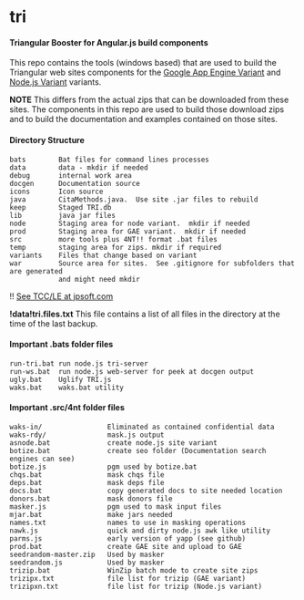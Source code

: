 tri
===

#### Triangular Booster for Angular.js build components ####

This repo contains the tools (windows based) that are used to build the Triangular web sites
components for the [Google App Engine Variant](http://tri-demo.appspot.com) and [Node.js
Variant](http://tri-demo.nodejitsu.com) variants.

**NOTE** This differs from the actual zips that can be downloaded from these sites.  The
components in this repo are used to build those download zips and to build the documentation and
examples contained on those sites.

#### Directory Structure ####
```
bats        Bat files for command lines processes
data        data - mkdir if needed
debug       internal work area
docgen      Documentation source
icons       Icon source
java        CitaMethods.java.  Use site .jar files to rebuild
keep        Staged TRI.db
lib         java jar files
node        Staging area for node variant.  mkdir if needed
prod        Staging area for GAE variant.  mkdir if needed
src         more tools plus 4NT!! format .bat files
temp        staging area for zips. mkdir if required
variants    Files that change based on variant
war         Source area for sites.  See .gitignore for subfolders that are generated
            and might need mkdir
```
!! [See TCC/LE at jpsoft.com](http://jpsoft.com/)

**!data!tri.files.txt** This file contains a list of all files in the directory at the time of the
last backup.




#### Important .bats folder files ####

```
run-tri.bat run node.js tri-server
run-ws.bat  run node.js web-server for peek at docgen output
ugly.bat    Uglify TRI.js
waks.bat    waks.bat utility
```

#### Important .src/4nt folder files ####

```
waks-in/                Eliminated as contained confidential data
waks-rdy/               mask.js output
asnode.bat              create node.js site variant
botize.bat              create seo folder (Documentation search engines can see)
botize.js               pgm used by botize.bat
chqs.bat                mask chqs file
deps.bat                mask deps file
docs.bat                copy generated docs to site needed location
donors.bat              mask donors file
masker.js               pgm used to mask input files
mjar.bat                make jars needed
names.txt               names to use in masking operations
nawk.js                 quick and dirty node.js awk like utility
parms.js                early version of yapp (see github)
prod.bat                create GAE site and upload to GAE
seedrandom-master.zip   Used by masker
seedrandom.js           Used by masker
trizip.bat              WinZip batch mode to create site zips
trizipx.txt             file list for trizip (GAE variant)
trizipxn.txt            file list for trizip (Node.js variant)
```

